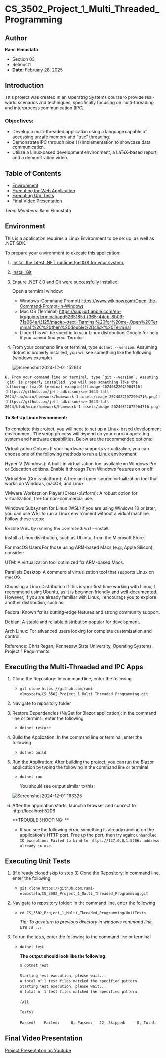 # CS_3502_Project_1_Multi_Threaded_Programming 

## Author

**Rami Elmostafa**  

- Section 03  
- Relmost1  
- **Date:** February 28, 2025  

## Introduction

This project was created in an Operating Systems course to provide real-world scenarios and techniques, specifically focusing on multi-threading and interprocess communication (IPC).  

### Objectives:

- Develop a multi-threaded application using a language capable of accessing unsafe memory and “true” threading.
- Demonstrate IPC through pipe (`|`) implementation to showcase data communication.
- Utilize a Linux-based development environment, a LaTeX-based report, and a demonstration video.

##  Table of Contents

- [Environment](#environment) 
- [Executing the Web Application](#executing-the-web-application)
- [Executing Unit Tests](#executing-unit-tests) 
- [Final Video Presentation](#final-video-presentation) 

*Team Members*: Rami Elmostafa

## Environment 

This is a application requires a Linux Environment to be set up, as well as .NET SDK.

To prepare your environment to execute this application:

 1. [Install the latest .NET runtime (net8.0) for your system.](https://dotnet.microsoft.com/en-us/download/dotnet/8.0) 

 2. [Install Git](https://git-scm.com/downloads) 

 3. Ensure .NET 8.0 and Git were successfully installed:   

    Open a terminal window:

    - Windows (Command Prompt) https://www.wikihow.com/Open-the-Command-Prompt-in-Windows
    - Mac OS (Terminal) https://support.apple.com/en-kg/guide/terminal/apd5265185d-f365-44cb-8b09-71a064a42125/mac#:~:text=Terminal%20for%20me-,Open%20Terminal,%2C%20then%20double%2Dclick%20Terminal
    - Linux This will be specific to your Linux distribution. Google for help if you cannot find your Terminal.

  4. From your command line or terminal, type `dotnet --version`. Assuming dotnet is properly installed, you will see something like the following: (windows example)

     ![Screenshot 2024-12-01 152613](https://github.com/user-attachments/assets/37c85f53-0451-4a63-8c90-191a62d43105)


    6. From your command line or terminal, type `git --version`. Assuming `git` is properly installed, you will see something like the following: (macOS terminal example)[![image-20240822072904716](https://github.com/jeff-adkisson/swe-3643-fall-2024/raw/main/homework/homework-1-assets/image-20240822072904716.png)](https://github.com/jeff-adkisson/swe-3643-fall-2024/blob/main/homework/homework-1-assets/image-20240822072904716.png) 

#### To Set Up Linux Environment: 
To complete this project, you will need to set up a Linux-based development environment. The setup process will depend on your current operating system and hardware capabilities. Below are the recommended options:

Virtualization Options
If your hardware supports virtualization, you can choose one of the following methods to run a Linux environment:

Hyper-V (Windows): A built-in virtualization tool available on Windows Pro or Education editions. Enable it through Turn Windows features on or off.

VirtualBox (Cross-platform): A free and open-source virtualization tool that works on Windows, macOS, and Linux.

VMware Workstation Player (Cross-platform): A robust option for virtualization, free for non-commercial use.

Windows Subsystem for Linux (WSL)
If you are using Windows 10 or later, you can use WSL to run a Linux environment without a virtual machine. Follow these steps:

Enable WSL by running the command: wsl --install.

Install a Linux distribution, such as Ubuntu, from the Microsoft Store.

For macOS Users
For those using ARM-based Macs (e.g., Apple Silicon), consider:

UTM: A virtualization tool optimized for ARM-based Macs.

Parallels Desktop: A commercial virtualization tool that supports Linux on macOS.

Choosing a Linux Distribution
If this is your first time working with Linux, I recommend using Ubuntu, as it is beginner-friendly and well-documented. However, if you are already familiar with Linux, I encourage you to explore another distribution, such as:

Fedora: Known for its cutting-edge features and strong community support.

Debian: A stable and reliable distribution popular for development.

Arch Linux: For advanced users looking for complete customization and control.

Reference: Chris Regan, Kennesaw State University, Operating Systems Project 1 Requirments.

## Executing the Multi-Threaded and IPC Apps

1. Clone the Repository: In command line, enter the following 

   - `git clone https://github.com/rami-elmostafa/CS_3502_Project_1_Multi_Threaded_Programming.git`

2. Navigate to repository folder

3. Restore Dependencies (NuGet for Blazor application): In the command line or terminal, enter the following

   - `dotnet restore`

4. Build the Application: In the command line or terminal, enter the following

   - `dotnet build`

5. Run the Application: After building the project, you can run the Blazor application by typing the following In the command line or terminal

   - `dotnet run`

     You should see output similar to this: 

    ![Screenshot 2024-12-01 163325](https://github.com/user-attachments/assets/5274b4dc-3435-4685-a04c-753dce109c77)


5. After the application starts, launch a browser and connect to http://localhost:5206

   **TROUBLE SHOOTING: **

   - If you see the following error, something is already running on the application's HTTP port. Free up the port, then try again:
     `Unhandled IO exception: Failed to bind to https://127.0.0.1:5206: address already in use.`

## Executing Unit Tests

1. (If already cloned skip to step 3) Clone the Repository: In command line, enter the following 

   - `git clone https://github.com/rami-elmostafa/CS_3502_Project_1_Multi_Threaded_Programming.git`

2. Navigate to repository folder: In the command line, enter the following

   - `cd CS_3502_Project_1_Multi_Threaded_Programming/UnitTests`

     *Tip: To go return to previous directory in windows command line, use `cd ../`*

3. To run the tests, enter the following to the command line or terminal

   - `dotnet test`

     

     **The output should look like the following:**

     ```bash 
     $ dotnet test
     
     Starting test execution, please wait...
     A total of 1 test files matched the specified pattern.
     Starting test execution, please wait...
     A total of 1 test files matched the specified pattern.
     
     {All 
     
     Tests}
     
     Passed!  - Failed:     0, Passed:   22, Skipped:     0, Total:   22, Duration: 39 ms - UnitTests.dll (net8.0)
     ```



## Final Video Presentation

[Project Presentation on Youtube](https://youtu.be/T_Ve5JAHcIY) 

